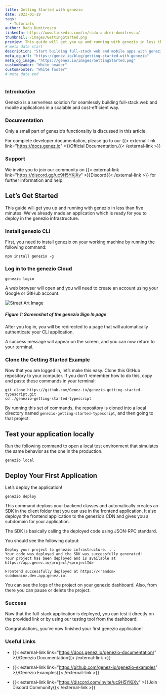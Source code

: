 ```yaml
---
title: Getting Started with genezio
date: 2023-01-19
tags:
  - Tutorials
author: Radu Dumitrescu
linkedIn: https://www.linkedin.com/in/radu-andrei-dumitrescu/
thumbnail: /images/GettingStarted.png
preview: This guide will get you up and running with genezio in less than five minutes
# meta data start
description: "Start building full-stack web and mobile apps with genezio in less than 5 minutes. Follow this tutorial to install the CLI, create your project and deploy it to the genezio Cloud."
meta_og_url: "https://genez.io/blog/getting-started-with-genezio"
meta_og_image: "https://genez.io/images/GettingStarted.png"
customHeader: "White header"
customFooter: "White footer"
# meta data end
---
```


<!-----

Yay, no errors, warnings, or alerts!

Conversion time: 0.482 seconds.


Using this Markdown file:

1. Paste this output into your source file.
2. See the notes and action items below regarding this conversion run.
3. Check the rendered output (headings, lists, code blocks, tables) for proper
   formatting and use a linkchecker before you publish this page.

Conversion notes:

* Docs to Markdown version 1.0β34
* Fri Jan 20 2023 01:16:36 GMT-0800 (PST)
* Source doc: #1 Getting Started with genezio
* Tables are currently converted to HTML tables.
----->

### Introduction

Genezio is a serverless solution for seamlessly building full-stack web and mobile applications in a scalable and cost-efficient way.

### Documentation

Only a small part of genezio’s functionality is discussed in this article.

For complete developer documentation, please go to our {{< external-link link="https://docs.genez.io" >}}Official Documentation.{{< /external-link >}}

### Support

We invite you to join our community on {{< external-link link="https://discord.gg/uc9H5YKjXv" >}}Discord{{< /external-link >}}
for further information and help.

## Let’s Get Started

This guide will get you up and running with genezio in less than five minutes. We’ve already made an application which is ready for you to deploy in the genezio infrastructure.

### Install genezio CLI

First, you need to install genezio on your working machine by running the following command:

```
npm install genezio -g
```

### Log in to the genezio Cloud

```
genezio login
```

A web browser will open and you will need to create an account using your Google or GitHub account.

![Street Art Image](/posts/genezio_login_google.png)

##### Figure 1: Screenshot of the genezio Sign In page

After you log in, you will be redirected to a page that will automatically authenticate your CLI application.

A success message will appear on the screen, and you can now return to your terminal.

### Clone the Getting Started Example

Now that you are logged in, let’s make this easy. Clone this GitHub repository to your computer. If you don’t remember how to do this, copy and paste these commands in your terminal:

```
git clone https://github.com/Genez-io/genezio-getting-started-typescript.git
cd ./genezio-getting-started-typescript
```

By running this set of commands, the repository is cloned into a local directory named `genezio-getting-started-typescript`, and then going to that project.

## Test your application locally

Run the following command to open a local test environment that simulates the same behavior as the one in the production.

```
genezio local
```

## Deploy Your First Application

Let’s deploy the application!

```
genezio deploy
```

This command deploys your backend classes and automatically creates an SDK in the client folder that you can use in the frontend application. It also deploys the frontend application to the genezio’s CDN and gives you a subdomain for your application.

The SDK is basically calling the deployed code using JSON-RPC standard.

You should see the following output:

```
Deploy your project to genezio infrastructure. . .
Your code was deployed and the SDK was successfully generated!
Your project has been deployed and is available at https://app.genez.io/project/<projectId>

Frontend successfully deployed at https://<random-subdomain>.dev.app.genez.io.
```

You can see the logs of the project on your genezio dashboard. Also, from there you can pause or delete the project.

### Success

Now that the full-stack application is deployed, you can test it directly on the provided link or by using our testing tool from the dashboard.

Congratulations, you’ve now finished your first genezio application!

### Useful Links

- {{< external-link link="https://docs.genez.io/genezio-documentation/" >}}Genezio Documentation{{< /external-link >}}

- {{< external-link link="https://github.com/genez-io/genezio-examples" >}}Genezio Examples{{< /external-link >}}

- {{< external-link link="https://discord.com/invite/uc9H5YKjXv" >}}Join Discord Community{{< /external-link >}}
